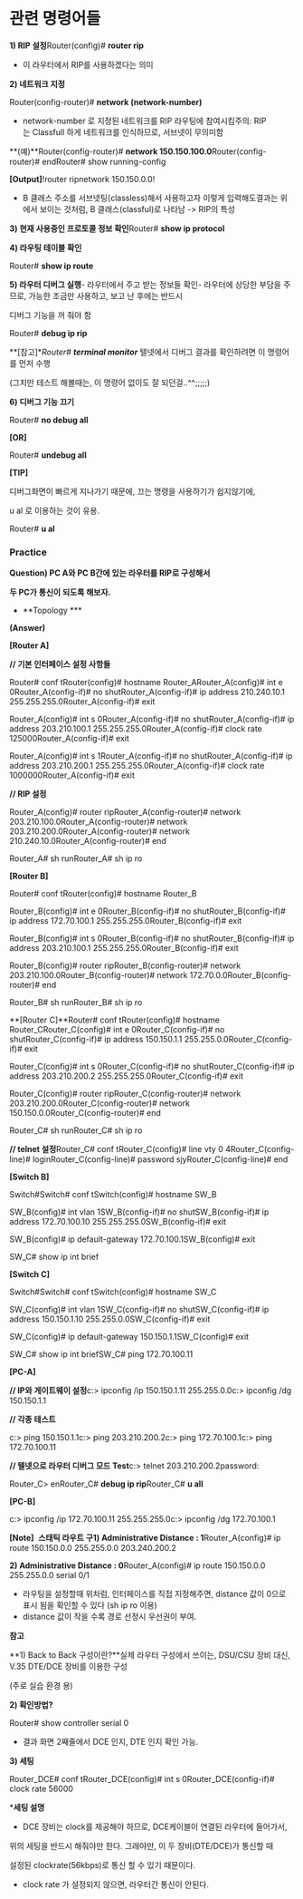 # 관련 명령어들

**1) RIP 설정**Router(config)# **router rip**

- 이 라우터에서 RIP를 사용하겠다는 의미

**2) 네트워크 지정**

Router(config-router)# **network (network-number)**

- network-number 로 지정된 네트워크를 RIP 라우팅에 참여시킴주의: RIP는 Classfull 하게 네트워크를 인식하므로, 서브넷이 무의미함

**(예)**Router(config-router)# **network 150.150.100.0**Router(config-router)# endRouter# show running-config

**[Output]**!router ripnetwork 150.150.0.0!

- B 클래스 주소를 서브넷팅(classless)해서 사용하고자 이렇게 입력해도결과는 위에서 보이는 것처럼, B 클래스(classful)로 나타남 -> RIP의 특성

**3) 현재 사용중인 프로토콜 정보 확인**Router# **show ip protocol**

**4) 라우팅 테이블 확인**

Router# **show ip route**

**5) 라우터 디버그 실행**- 라우터에서 주고 받는 정보들 확인- 라우터에 상당한 부담을 주므로, 가능한 조금만 사용하고, 보고 난 후에는 반드시

디버그 기능을 꺼 줘야 함

Router# **debug ip rip**

**[참고]**Router# **terminal monitor*** 텔넷에서 디버그 결과를 확인하려면 이 명령어를 먼저 수행

(그치만 테스트 해볼때는, 이 명령어 없이도 잘 되던걸..^^;;;;;)

**6) 디버그 기능 끄기**

Router# **no debug all**

**[OR]**

Router# **undebug all**

**[TIP]**

디버그화면이 빠르게 지나가기 때문에, 끄는 명령을 사용하기가 쉽지않기에,

u al 로 이용하는 것이 유용.

Router# **u al**

### **Practice**

**Question) PC A와 PC B간에 있는 라우터를 RIP로 구성해서**

**두 PC가 통신이 되도록 해보자.**

- **Topology ***

**(Answer)**

**[Router A]**

**// 기본 인터페이스 설정 사항들**

Router# conf tRouter(config)# hostname Router_ARouter_A(config)# int e 0Router_A(config-if)# no shutRouter_A(config-if)# ip address 210.240.10.1 255.255.255.0Router_A(config-if)# exit

Router_A(config)# int s 0Router_A(config-if)# no shutRouter_A(config-if)# ip address 203.210.100.1 255.255.255.0Router_A(config-if)# clock rate 125000Router_A(config-if)# exit

Router_A(config)# int s 1Router_A(config-if)# no shutRouter_A(config-if)# ip address 203.210.200.1 255.255.255.0Router_A(config-if)# clock rate 1000000Router_A(config-if)# exit

**// RIP 설정**

Router_A(config)# router ripRouter_A(config-router)# network 203.210.100.0Router_A(config-router)# network 203.210.200.0Router_A(config-router)# network 210.240.10.0Router_A(config-router)# end

Router_A# sh runRouter_A# sh ip ro

**[Router B]**

Router# conf tRouter(config)# hostname Router_B

Router_B(config)# int e 0Router_B(config-if)# no shutRouter_B(config-if)# ip address 172.70.100.1 255.255.255.0Router_B(config-if)# exit

Router_B(config)# int s 0Router_B(config-if)# no shutRouter_B(config-if)# ip address 203.210.100.1 255.255.255.0Router_B(config-if)# exit

Router_B(config)# router ripRouter_B(config-router)# network 203.210.100.0Router_B(config-router)# network 172.70.0.0Router_B(config-router)# end

Router_B# sh runRouter_B# sh ip ro

**[Router C]**Router# conf tRouter(config)# hostname Router_CRouter_C(config)# int e 0Router_C(config-if)# no shutRouter_C(config-if)# ip address 150.150.1.1 255.255.0.0Router_C(config-if)# exit

Router_C(config)# int s 0Router_C(config-if)# no shutRouter_C(config-if)# ip address 203.210.200.2 255.255.255.0Router_C(config-if)# exit

Router_C(config)# router ripRouter_C(config-router)# network 203.210.200.0Router_C(config-router)# network 150.150.0.0Router_C(config-router)# end

Router_C# sh runRouter_C# sh ip ro

**// telnet 설정**Router_C# conf tRouter_C(config)# line vty 0 4Router_C(config-line)# loginRouter_C(config-line)# password sjyRouter_C(config-line)# end

**[Switch B]**

Switch#Switch# conf tSwitch(config)# hostname SW_B

SW_B(config)# int vlan 1SW_B(config-if)# no shutSW_B(config-if)# ip address 172.70.100.10 255.255.255.0SW_B(config-if)# exit

SW_B(config)# ip default-gateway 172.70.100.1SW_B(config)# exit

SW_C# show ip int brief

**[Switch C]**

Switch#Switch# conf tSwitch(config)# hostname SW_C

SW_C(config)# int vlan 1SW_C(config-if)# no shutSW_C(config-if)# ip address 150.150.1.10 255.255.0.0SW_C(config-if)# exit

SW_C(config)# ip default-gateway 150.150.1.1SW_C(config)# exit

SW_C# show ip int briefSW_C# ping 172.70.100.11

**[PC-A]**

**// IP와 게이트웨이 설정**c:> ipconfig /ip 150.150.1.11 255.255.0.0c:> ipconfig /dg 150.150.1.1

**// 각종 테스트**

c:> ping 150.150.1.1c:> ping 203.210.200.2c:> ping 172.70.100.1c:> ping 172.70.100.11

**// 텔넷으로 라우터 디버그 모드 Test**c:> telnet 203.210.200.2password:

Router_C> enRouter_C# **debug ip rip**Router_C# **u all**

**[PC-B]**

c:> ipconfig /ip 172.70.100.11 255.255.255.0c:> ipconfig /dg 172.70.100.1

**[Note]**  **스태틱 라우트 구1) Administrative Distance : 1**Router_A(config)# ip route 150.150.0.0 255.255.0.0 203.240.200.2

**2) Administrative Distance : 0**Router_A(config)# ip route 150.150.0.0 255.255.0.0 serial 0/1

- 라우팅을 설정할때 위처럼, 인터페이스를 직접 지정해주면, distance 값이 0으로 표시 됨을 확인할 수 있다 (sh ip ro 이용)
- distance 값이 작을 수록 경로 선정시 우선권이 부여.

**참고**

**1) Back to Back 구성이란?**실제 라우터 구성에서 쓰이는, DSU/CSU 장비 대신, V.35 DTE/DCE 장비를 이용한 구성

(주로 실습 환경 용)

**2) 확인방법?**

Router# show controller serial 0

- 결과 화면 2째줄에서 DCE 인지, DTE 인지 확인 가능.

**3) 세팅**

Router_DCE# conf tRouter_DCE(config)# int s 0Router_DCE(config-if)# clock rate 56000

***세팅 설명**

- DCE 장비는 clock를 제공해야 하므로, DCE케이블이 연결된 라우터에 들어가서,

위의 세팅을 반드시 해줘야만 한다. 그래야만, 이 두 장비(DTE/DCE)가 통신할 때

설정된 clockrate(56kbps)로 통신 할 수 있기 때문이다.

- clock rate 가 설정되지 않으면, 라우터간 통신이 안된다.

